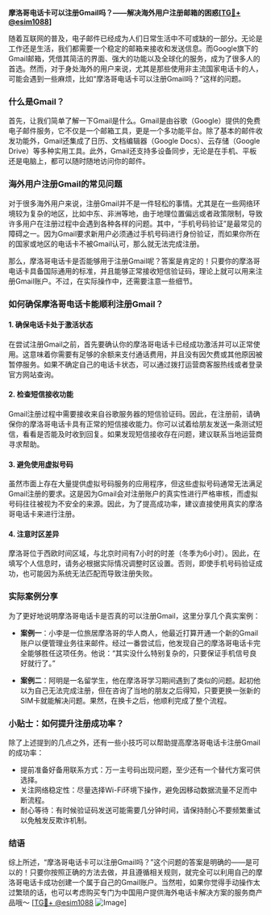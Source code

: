 **摩洛哥电话卡可以注册Gmail吗？——解决海外用户注册邮箱的困惑[[TG💪+ @esim1088](https://t.me/s/esim1088)]**

随着互联网的普及，电子邮件已经成为人们日常生活中不可或缺的一部分。无论是工作还是生活，我们都需要一个稳定的邮箱来接收和发送信息。而Google旗下的Gmail邮箱，凭借其简洁的界面、强大的功能以及全球化的服务，成为了很多人的首选。然而，对于身处海外的用户来说，尤其是那些使用非主流国家电话卡的人，可能会遇到一些麻烦，比如“摩洛哥电话卡可以注册Gmail吗？”这样的问题。

### 什么是Gmail？

首先，让我们简单了解一下Gmail是什么。Gmail是由谷歌（Google）提供的免费电子邮件服务，它不仅是一个邮箱工具，更是一个多功能平台。除了基本的邮件收发功能外，Gmail还集成了日历、文档编辑器（Google Docs）、云存储（Google Drive）等多种实用工具。此外，Gmail还支持多设备同步，无论是在手机、平板还是电脑上，都可以随时随地访问你的邮件。

### 海外用户注册Gmail的常见问题

对于很多海外用户来说，注册Gmail并不是一件轻松的事情。尤其是在一些网络环境较为复杂的地区，比如中东、非洲等地，由于地理位置偏远或者政策限制，导致许多用户在注册过程中会遇到各种各样的问题。其中，“手机号码验证”是最常见的障碍之一。因为Gmail要求新用户必须通过手机号码进行身份验证，而如果你所在的国家或地区的电话卡不被Gmail认可，那么就无法完成注册。

那么，摩洛哥电话卡是否能够用于注册Gmail呢？答案是肯定的！只要你的摩洛哥电话卡具备国际通用的标准，并且能够正常接收短信验证码，理论上就可以用来注册Gmail账户。不过，在实际操作中，还需要注意一些细节。

### 如何确保摩洛哥电话卡能顺利注册Gmail？

#### 1. 确保电话卡处于激活状态

在尝试注册Gmail之前，首先要确认你的摩洛哥电话卡已经成功激活并可以正常使用。这意味着你需要有足够的余额来支付通话费用，并且没有因欠费或其他原因被暂停服务。如果不确定自己的电话卡状态，可以通过拨打运营商客服热线或者登录官方网站查询。

#### 2. 检查短信接收功能

Gmail注册过程中需要接收来自谷歌服务器的短信验证码。因此，在注册前，请确保你的摩洛哥电话卡具有正常的短信接收能力。你可以试着给朋友发送一条测试短信，看看是否能及时收到回复。如果发现短信接收存在问题，建议联系当地运营商寻求帮助。

#### 3. 避免使用虚拟号码

虽然市面上存在大量提供虚拟号码服务的应用程序，但这些虚拟号码通常无法满足Gmail注册的要求。这是因为Gmail会对注册账户的真实性进行严格审核，而虚拟号码往往被视为不安全的来源。因此，为了提高成功率，建议直接使用真实的摩洛哥电话卡来进行注册。

#### 4. 注意时区差异

摩洛哥位于西欧时间区域，与北京时间有7小时的时差（冬季为6小时）。因此，在填写个人信息时，请务必根据实际情况调整时区设置。否则，即使手机号码验证成功，也可能因为系统无法匹配而导致注册失败。

### 实际案例分享

为了更好地说明摩洛哥电话卡是否真的可以注册Gmail，这里分享几个真实案例：

- **案例一**：小李是一位旅居摩洛哥的华人商人，他最近打算开通一个新的Gmail账户以便管理业务往来邮件。经过一番尝试后，他发现自己的摩洛哥电话卡完全能够胜任这项任务。他说：“其实没什么特别复杂的，只要保证手机信号良好就行了。”

- **案例二**：阿明是一名留学生，他在摩洛哥学习期间遇到了类似的问题。起初他以为自己无法完成注册，但在咨询了当地的朋友之后得知，只要更换一张新的SIM卡就能解决问题。果然，在换卡之后，他顺利完成了整个流程。

### 小贴士：如何提升注册成功率？

除了上述提到的几点之外，还有一些小技巧可以帮助提高摩洛哥电话卡注册Gmail的成功率：

- 提前准备好备用联系方式：万一主号码出现问题，至少还有一个替代方案可供选择。
- 关注网络稳定性：尽量选择Wi-Fi环境下操作，避免因移动数据流量不足而中断流程。
- 耐心等待：有时候验证码发送可能需要几分钟时间，请保持耐心不要频繁重试以免触发反欺诈机制。

### 结语

综上所述，“摩洛哥电话卡可以注册Gmail吗？”这个问题的答案是明确的——是可以的！只要你按照正确的方法去做，并且遵循相关规则，就完全可以利用自己的摩洛哥电话卡成功创建一个属于自己的Gmail账户。当然啦，如果你觉得手动操作太过繁琐的话，也可以考虑购买专门为中国用户提供海外电话卡解决方案的服务商产品哦～ [[TG💪+ @esim1088](https://t.me/s/esim1088) ![Image](https://i.postimg.cc/4NQfJmqS/Snipaste-2025-05-13-00-14-12.png)]
